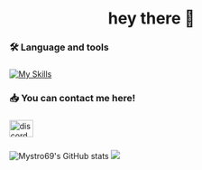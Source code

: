 <h1 align="center">hey there 👋</h1>

###

<h3 align="left">🛠 Language and tools</h3>

###

[![My Skills](https://skillicons.dev/icons?i=cs,cpp,lua,py,mongodb,mysql,visualstudio,vscode)](https://skillicons.dev)

###

<h3 align="left">📥 You can contact me here!</h3>

###

<div align="left">
  <a href="https://discord.gg/vNYvUwW4xR" target="_blank">
    <img src="https://raw.githubusercontent.com/maurodesouza/profile-readme-generator/master/src/assets/icons/social/discord/default.svg" width="42" height="30" alt="discord logo"  />
  </a>
</div>

###
![Mystro69's GitHub stats](https://github-readme-stats.vercel.app/api?username=Mystro69&show_icons=true&include_all_commits=true&count_private=true&theme=midnight-purple) ![](https://komarev.com/ghpvc/?username=Mystro69)
